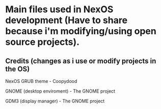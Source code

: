 # Main files used in NexOS development (Have to share because i'm modifying/using open source projects).

## Credits (changes as i use or modify projects in the OS)

NexOS GRUB theme - Coopydood

GNOME (desktop enviroment) - The GNOME project

GDM3 (display manager) - The GNOME project
